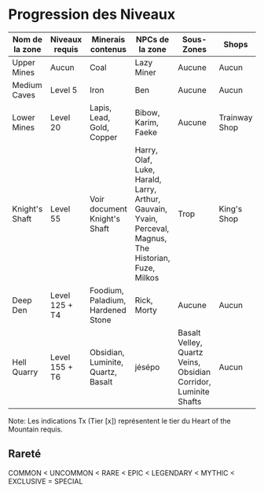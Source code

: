 # Progression des Niveaux 

| Nom de la zone | Niveaux requis | Minerais contenus                  | NPCs de la zone     | Sous-Zones | Shops | Abréviation  |
|----------------|----------------|------------------------------------|---------------------|-|-|-|
| Upper Mines    | Aucun          | Coal                               | Lazy Miner          | Aucune | Aucun | UM |
| Medium Caves   | Level 5        | Iron                               | Ben                 | Aucune | Aucun | MC |
| Lower Mines    | Level 20       | Lapis, Lead, Gold, Copper          | Bibow, Karim, Faeke | Aucune | Trainway Shop | LM |
| Knight's Shaft | Level 55       | Voir document Knight's Shaft       | Harry, Olaf, Luke, Harald, Larry, Arthur, Gauvain, Yvain, Perceval, Magnus, The Historian, Fuze, Milkos | Trop | King's Shop | KS |
| Deep Den       | Level 125 + T4 | Foodium, Paladium, Hardened Stone  | Rick, Morty         | Aucune | Aucun | DD |
| Hell Quarry    | Level 155 + T6 | Obsidian, Luminite, Quartz, Basalt | jésépo              | Basalt Velley, Quartz Veins, Obsidian Corridor, Luminite Shafts | Aucun | HQ |

Note: Les indications Tx (Tier [x]) représentent le tier du Heart of the Mountain requis.

## Rareté

COMMON < UNCOMMON < RARE < EPIC < LEGENDARY < MYTHIC < EXCLUSIVE = SPECIAL
